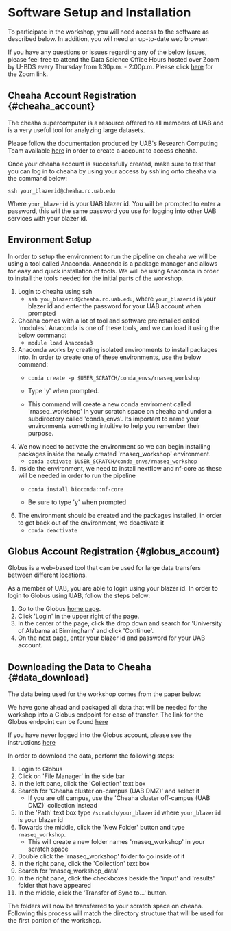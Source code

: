 # Software Setup and Installation

To participate in the workshop, you will need access to the software as described below. In addition, you will need an up-to-date web browser.

If you have any questions or issues regarding any of the below issues, please feel free to attend the Data Science Office Hours hosted over Zoom by U-BDS every Thursday from 1:30p.m. - 2:00p.m. Please click [here](https://uab.zoom.us/meeting/register/tZ0rduCuqzotGtHShsawHLyRROqH3Sdz71mf) for the Zoom link.

## Cheaha Account Registration {#cheaha_account}

The cheaha supercomputer is a resource offered to all members of UAB and is a very useful tool for analyzing large datasets.

Please follow the documentation produced by UAB's Research Computing Team available [here](https://docs.rc.uab.edu/account_management/cheaha_account/#creating-a-new-account) in order to create a account to access cheaha.

Once your cheaha account is successfully created, make sure to test that you can log in to cheaha by using your access by ssh'ing onto cheaha via the command below:

```         
ssh your_blazerid@cheaha.rc.uab.edu
```

Where `your_blazerid` is your UAB blazer id. You will be prompted to enter a password, this will the same password you use for logging into other UAB services with your blazer id.

## Environment Setup

In order to setup the environment to run the pipeline on cheaha we will be using a tool called Anaconda. Anaconda is a package manager and allows for easy and quick installation of tools. We will be using Anaconda in order to install the tools needed for the initial parts of the workshop.

1.  Login to cheaha using ssh
    -   `ssh you_blazerid@cheaha.rc.uab.edu`, where `your_blazerid` is your blazer id and enter the password for your UAB account when prompted
2.  Cheaha comes with a lot of tool and software preinstalled called 'modules'. Anaconda is one of these tools, and we can load it using the below command:
    -   `module load Anaconda3`
3.  Anaconda works by creating isolated environments to install packages into. In order to create one of these environments, use the below command:
    -   `conda create -p $USER_SCRATCH/conda_envs/rnaseq_workshop`

    -   Type 'y' when prompted.

    -   This command will create a new conda enviroment called 'rnaseq_workshop' in your scratch space on cheaha and under a subdirectory called 'conda_envs'. Its important to name your environments something intuitive to help you remember their purpose.
4.  We now need to activate the environment so we can begin installing packages inside the newly created 'rnaseq_workshop' environment.
    -   `conda activate $USER_SCRATCH/conda_envs/rnaseq_workshop`
5.  Inside the environment, we need to install nextflow and nf-core as these will be needed in order to run the pipeline
    -   `conda install bioconda::nf-core`

    -   Be sure to type 'y' when prompted
6.  The environment should be created and the packages installed, in order to get back out of the environment, we deactivate it
    -   `conda deactivate`

## Globus Account Registration {#globus_account}

Globus is a web-based tool that can be used for large data transfers between different locations.

As a member of UAB, you are able to login using your blazer id. In order to login to Globus using UAB, follow the steps below:

1.  Go to the Globus [home page](https://www.globus.org/).
2.  Click 'Login' in the upper right of the page.
3.  In the center of the page, click the drop down and search for 'University of Alabama at Birmingham' and click 'Continue'.
4.  On the next page, enter your blazer id and password for your UAB account.

## Downloading the Data to Cheaha {#data_download}

The data being used for the workshop comes from the paper below:

We have gone ahead and packaged all data that will be needed for the workshop into a Globus endpoint for ease of transfer. The link for the Globus endpoint can be found [here](https://app.globus.org/file-manager?origin_id=c8838c0b-c94c-4970-9194-c32f20911e28&origin_path=%2F)

If you have never logged into the Globus account, please see the instructions [here](#globus_account)

In order to download the data, perform the following steps:

1.  Login to Globus
2.  Click on 'File Manager' in the side bar
3.  In the left pane, click the 'Collection' text box
4.  Search for 'Cheaha cluster on-campus (UAB DMZ)' and select it
    -   If you are off campus, use the 'Cheaha cluster off-campus (UAB DMZ)' collection instead
5.  In the 'Path' text box type `/scratch/your_blazerid` where `your_blazerid` is your blazer id
6.  Towards the middle, click the 'New Folder' button and type `rnaseq_workshop`.
    -   This will create a new folder names 'rnaseq_workshop' in your scratch space
7.  Double click the 'rnaseq_workshop' folder to go inside of it
8.  In the right pane, click the 'Collection' text box
9.  Search for 'rnaseq_workshop_data'
10. In the right pane, click the checkboxes beside the 'input' and 'results' folder that have appeared
11. In the middle, click the 'Transfer of Sync to...' button.

The folders will now be transferred to your scratch space on cheaha. Following this process will match the directory structure that will be used for the first portion of the workshop.

## 
